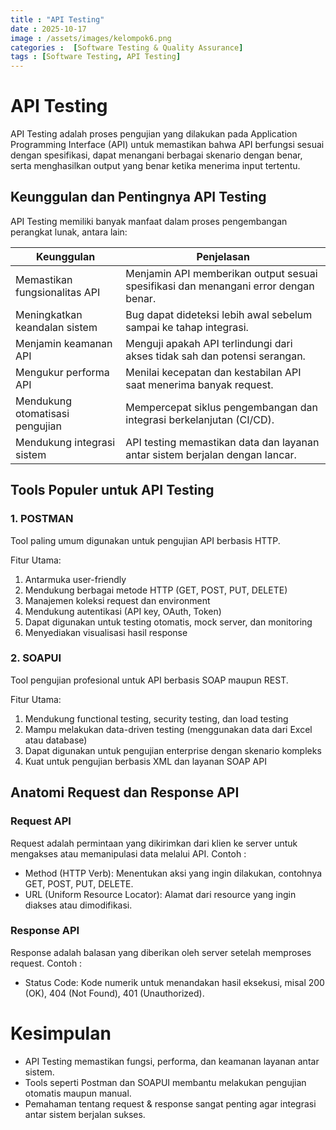 ```yaml
---
title : "API Testing"
date : 2025-10-17 
image : /assets/images/kelompok6.png
categories :  [Software Testing & Quality Assurance]
tags : [Software Testing, API Testing]
---
```


# API Testing

API Testing adalah proses pengujian yang dilakukan
pada Application Programming Interface (API) untuk
memastikan bahwa API berfungsi sesuai dengan
spesifikasi, dapat menangani berbagai skenario dengan
benar, serta menghasilkan output yang benar ketika
menerima input tertentu.

## Keunggulan dan Pentingnya API Testing

API Testing memiliki banyak manfaat dalam proses pengembangan perangkat lunak, antara lain:

| Keunggulan | Penjelasan |
|----|----|
| Memastikan fungsionalitas API | Menjamin API memberikan output sesuai spesifikasi dan menangani error dengan benar. |
| Meningkatkan keandalan sistem | Bug dapat dideteksi lebih awal sebelum sampai ke tahap integrasi. |
| Menjamin keamanan API | Menguji apakah API terlindungi dari akses tidak sah dan potensi serangan. |
| Mengukur performa API | Menilai kecepatan dan kestabilan API saat menerima banyak request. |
| Mendukung otomatisasi pengujian | Mempercepat siklus pengembangan dan integrasi berkelanjutan (CI/CD). |
| Mendukung integrasi sistem | API testing memastikan data dan layanan antar sistem berjalan dengan lancar. |

## Tools Populer untuk API Testing

### 1. POSTMAN
Tool paling umum digunakan untuk pengujian API berbasis HTTP.

Fitur Utama:
1. Antarmuka user-friendly
2. Mendukung berbagai metode HTTP (GET, POST, PUT, DELETE)
3. Manajemen koleksi request dan environment
4. Mendukung autentikasi (API key, OAuth, Token)
5. Dapat digunakan untuk testing otomatis, mock server, dan monitoring
6. Menyediakan visualisasi hasil response

### 2. SOAPUI 
Tool pengujian profesional untuk API berbasis SOAP maupun REST.

Fitur Utama: 
1. Mendukung functional testing, security testing, dan load testing
2. Mampu melakukan data-driven testing (menggunakan data dari Excel atau database)
3. Dapat digunakan untuk pengujian enterprise dengan skenario kompleks
4. Kuat untuk pengujian berbasis XML dan layanan SOAP API

## Anatomi Request dan Response API

### Request API
Request adalah permintaan yang dikirimkan dari
klien ke server untuk mengakses atau
memanipulasi data melalui API. Contoh : 
- Method (HTTP Verb): Menentukan aksi yang ingin
dilakukan, contohnya GET, POST, PUT, DELETE.
- URL (Uniform Resource Locator): Alamat dari
resource yang ingin diakses atau dimodifikasi.

### Response API 
Response adalah balasan yang diberikan oleh
server setelah memproses request. Contoh : 
- Status Code: Kode numerik untuk
menandakan hasil eksekusi, misal 200 (OK),
404 (Not Found), 401 (Unauthorized).

# Kesimpulan 
- API Testing memastikan fungsi, performa, dan keamanan layanan antar sistem.
- Tools seperti Postman dan SOAPUI membantu melakukan pengujian otomatis maupun manual.
- Pemahaman tentang request & response sangat penting agar integrasi antar sistem berjalan sukses.
